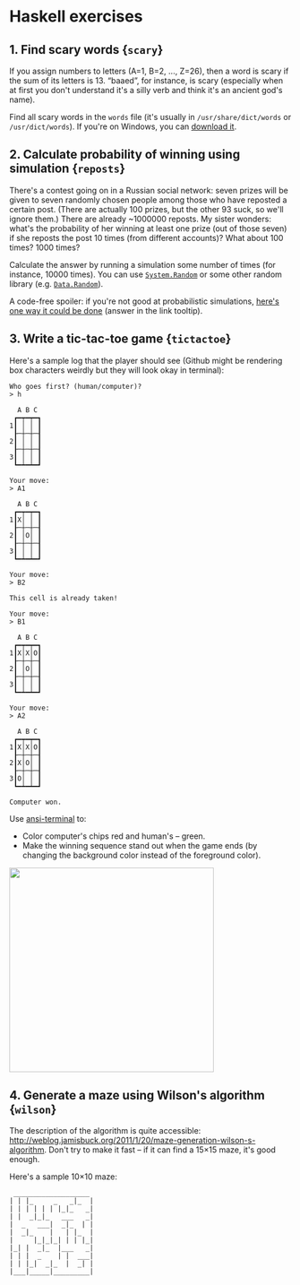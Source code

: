 # Haskell exercises

## 1. Find scary words {`scary`}

If you assign numbers to letters (A=1, B=2, ..., Z=26), then a word is scary if the sum of its letters is 13. “baaed”, for instance, is scary (especially when at first you don't understand it's a silly verb and think it's an ancient god's name).

Find all scary words in the `words` file (it's usually in `/usr/share/dict/words` or `/usr/dict/words`). If you're on Windows, you can [download it](https://raw.githubusercontent.com/eneko/data-repository/master/data/words.txt).

## 2. Calculate probability of winning using simulation {`reposts`}

There's a contest going on in a Russian social network: seven prizes will be given to seven randomly chosen people among those who have reposted a certain post. (There are actually 100 prizes, but the other 93 suck, so we'll ignore them.) There are already ~1000000 reposts. My sister wonders: what's the probability of her winning at least one prize (out of those seven) if she reposts the post 10 times (from different accounts)? What about 100 times? 1000 times?

Calculate the answer by running a simulation some number of times (for instance, 10000 times). You can use [`System.Random`](https://hackage.haskell.org/package/random/docs/System-Random.html) or some other random library (e.g. [`Data.Random`](https://hackage.haskell.org/package/random-fu/docs/Data-Random.html)).

A code-free spoiler: if you're not good at probabilistic simulations, <a href="#" title="You can assume that prizes go to people with numbers 1–7, then generate N random numbers between 1 and 1000000+N and check that at least one of them is between 1 and 7. Make sure that generated numbers aren't equal."> here's one way it could be done</a> (answer in the link tooltip).

## 3. Write a tic-tac-toe game {`tictactoe`}

Here's a sample log that the player should see (Github might be rendering box characters weirdly but they will look okay in terminal):

~~~
Who goes first? (human/computer)?
> h

  A B C
 ┏━┯━┯━┓
1┃ │ │ ┃
 ┠─┼─┼─┨
2┃ │ │ ┃
 ┠─┼─┼─┨
3┃ │ │ ┃
 ┗━┷━┷━┛

Your move:
> A1

  A B C
 ┏━┯━┯━┓
1┃X│ │ ┃
 ┠─┼─┼─┨
2┃ │O│ ┃
 ┠─┼─┼─┨
3┃ │ │ ┃
 ┗━┷━┷━┛

Your move:
> B2

This cell is already taken!

Your move:
> B1

  A B C
 ┏━┯━┯━┓
1┃X│X│O┃
 ┠─┼─┼─┨
2┃ │O│ ┃
 ┠─┼─┼─┨
3┃ │ │ ┃
 ┗━┷━┷━┛

Your move:
> A2

  A B C
 ┏━┯━┯━┓
1┃X│X│O┃
 ┠─┼─┼─┨
2┃X│O│ ┃
 ┠─┼─┼─┨
3┃O│ │ ┃
 ┗━┷━┷━┛

Computer won.
~~~

Use [ansi-terminal](https://hackage.haskell.org/package/ansi-terminal) to:

* Color computer's chips red and human's – green.
* Make the winning sequence stand out when the game ends (by changing the background color instead of the foreground color).

<img src="http://i.imgur.com/GsJ3yP6.png" width="365">

## 4. Generate a maze using Wilson's algorithm {`wilson`}

The description of the algorithm is quite accessible: http://weblog.jamisbuck.org/2011/1/20/maze-generation-wilson-s-algorithm. Don't try to make it fast – if it can find a 15×15 maze, it's good enough.

Here's a sample 10×10 maze:

```
 ___________________
| | |_     _   _|_  |
| | | | | | |_|_   _|
| |  _|_|_   ___   _|
|  _   ___|  _|_  | |
|  _|_    |   | |_  |
|     |_|_|_| | | |_|
|_| |  _|_  |___   _|
| | |  _    | |  ___|
| | |_|  _|_  |  _| |
|___|_____|_________|

```
